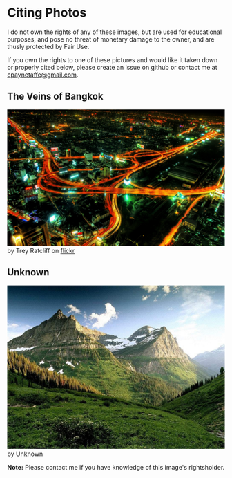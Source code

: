Citing Photos
=============

I do not own the rights of any of these images, but are used for educational purposes, and pose no threat of monetary damage to the owner, and are thusly protected by Fair Use.

If you own the rights to one of these pictures and would like it taken down or properly cited below, please create an issue on github or contact me at cpaynetaffe@gmail.com.


## The Veins of Bangkok
![The Viens of Bangkok](cityscapes-city-night-photography-long-exposure.jpg)
by Trey Ratcliff on [flickr](https://flic.kr/p/tpdhs)

## Unknown
![Unknown](Free-Mountain-Desktop-Backgrounds.jpg)
by Unknown


__Note:__ Please contact me if you have knowledge of this image's rightsholder.

